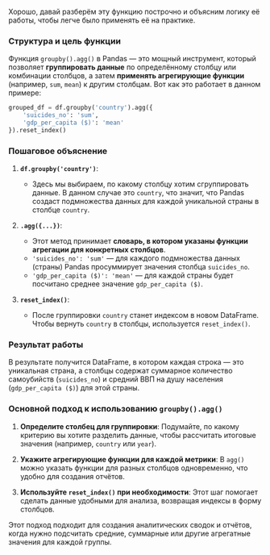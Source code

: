
Хорошо, давай разберём эту функцию построчно и объясним логику её работы, чтобы легче было применять её на практике.

### Структура и цель функции

Функция `groupby().agg()` в Pandas — это мощный инструмент, который позволяет **группировать данные** по определённому столбцу или комбинации столбцов, а затем **применять агрегирующие функции** (например, `sum`, `mean`) к другим столбцам. Вот как это работает в данном примере:

```python
grouped_df = df.groupby('country').agg({
    'suicides_no': 'sum',
    'gdp_per_capita ($)': 'mean'
}).reset_index()
```

### Пошаговое объяснение

1. **`df.groupby('country')`**: 
   - Здесь мы выбираем, по какому столбцу хотим сгруппировать данные. В данном случае это `country`, что значит, что Pandas создаст подмножества данных для каждой уникальной страны в столбце `country`.

2. **`.agg({...})`**:
   - Этот метод принимает **словарь, в котором указаны функции агрегации для конкретных столбцов**.
   - `'suicides_no': 'sum'` — для каждого подмножества данных (страны) Pandas просуммирует значения столбца `suicides_no`.
   - `'gdp_per_capita ($)': 'mean'` — для каждой страны будет посчитано среднее значение `gdp_per_capita ($)`.
   
3. **`reset_index()`**:
   - После группировки `country` станет индексом в новом DataFrame. Чтобы вернуть `country` в столбцы, используется `reset_index()`.

### Результат работы

В результате получится DataFrame, в котором каждая строка — это уникальная страна, а столбцы содержат суммарное количество самоубийств (`suicides_no`) и средний ВВП на душу населения (`gdp_per_capita ($)`) для этой страны.

### Основной подход к использованию `groupby().agg()`

1. **Определите столбец для группировки**: Подумайте, по какому критерию вы хотите разделить данные, чтобы рассчитать итоговые значения (например, `country` или `year`).
  
2. **Укажите агрегирующие функции для каждой метрики**: В `agg()` можно указать функции для разных столбцов одновременно, что удобно для создания отчётов.

3. **Используйте `reset_index()` при необходимости**: Этот шаг помогает сделать данные удобными для анализа, возвращая индексы в форму столбцов.

Этот подход подходит для создания аналитических сводок и отчётов, когда нужно подсчитать средние, суммарные или другие агрегатные значения для каждой группы.